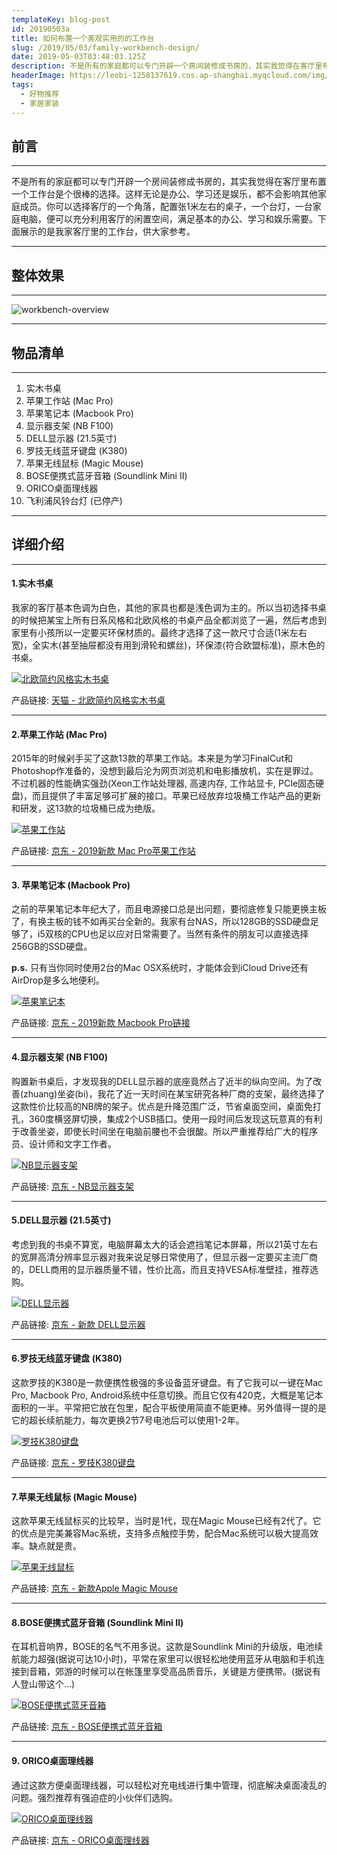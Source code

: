 ```yaml
---
templateKey: blog-post
id: 20190503a
title: 如何布置一个美观实用的的工作台
slug: /2019/05/03/family-workbench-design/
date: 2019-05-03T03:48:03.125Z
description: 不是所有的家庭都可以专门开辟一个房间装修成书房的，其实我觉得在客厅里布置一个工作台是个很棒的选择。
headerImage: https://leobi-1258137619.cos.ap-shanghai.myqcloud.com/img/header-workbench-design.jpg
tags:
  - 好物推荐
  - 家居家装
---
```


## 前言
---
不是所有的家庭都可以专门开辟一个房间装修成书房的，其实我觉得在客厅里布置一个工作台是个很棒的选择。这样无论是办公、学习还是娱乐，都不会影响其他家庭成员。你可以选择客厅的一个角落，配置张1米左右的桌子，一个台灯，一台家庭电脑，便可以充分利用客厅的闲置空间，满足基本的办公、学习和娱乐需要。下面展示的是我家客厅里的工作台，供大家参考。

---

## 整体效果
---
![workbench-overview](https://leobi-1258137619.cos.ap-shanghai.myqcloud.com/img/workbench-overview.jpg)

---

## 物品清单
---
1. 实木书桌
2. 苹果工作站 (Mac Pro)
3. 苹果笔记本 (Macbook Pro)
4. 显示器支架 (NB F100)
5. DELL显示器 (21.5英寸)
6. 罗技无线蓝牙键盘 (K380)
7. 苹果无线鼠标 (Magic Mouse)
8. BOSE便携式蓝牙音箱 (Soundlink Mini II)
9. ORICO桌面理线器
10. 飞利浦风铃台灯 (已停产)

---

## 详细介绍
---
#### 1.实木书桌
我家的客厅基本色调为白色，其他的家具也都是浅色调为主的。所以当初选择书桌的时候把某宝上所有日系风格和北欧风格的书桌产品全都浏览了一遍，然后考虑到家里有小孩所以一定要买环保材质的。最终才选择了这一款尺寸合适(1米左右宽)，全实木(甚至抽屉都没有用到滑轮和螺丝)，环保漆(符合欧盟标准)，原木色的书桌。

[![北欧简约风格实木书桌](https://leobi-1258137619.cos.ap-shanghai.myqcloud.com/img/workbench-desk.jpg)](https://s.click.taobao.com/t?e=m%3D2%26s%3DmWKyQf5w7tccQipKwQzePOeEDrYVVa64K7Vc7tFgwiHjf2vlNIV67sj%2FQiODiDgnwg1qdhPjl1QXHsXY7BYxLujXfzo7yWJmR0k4116u3yiias%2B9nihtyrOHvhaHxUAvPeywkvrCtTjvvifwQ9Sl%2F6GoxPuel67PPd5E0hPypGwzJ3wlR%2BD8%2F8YMXU3NNCg%2F&scm=null&pvid=null&app_pvid=59590_11.92.50.126_555_1590130470138&ptl=floorId%3A17741&originalFloorId%3A17741&app_pvid%3A59590_11.92.50.126_555_1590130470138&union_lens=lensId%3APUB%401590130424%400b08195d_0f37_1723b28b9fe_2e18%40026TdI4eRVbiwOOFhWyacAdL)

产品链接: [天猫 - 北欧简约风格实木书桌](/item/workbench-desk)

---

#### 2.苹果工作站 (Mac Pro)
2015年的时候剁手买了这款13款的苹果工作站。本来是为学习FinalCut和Photoshop作准备的，没想到最后沦为网页浏览机和电影播放机，实在是罪过。不过机器的性能确实强劲(Xeon工作站处理器, 高速内存, 工作站显卡, PCIe固态硬盘)，而且提供了丰富足够可扩展的接口。苹果已经放弃垃圾桶工作站产品的更新和研发，这13款的垃圾桶已成为绝版。

[![苹果工作站](https://leobi-1258137619.cos.ap-shanghai.myqcloud.com/img/workbench-mac-pro.jpg)](https://union-click.jd.com/jdc?e=&p=AyIGZRprFQMTBlUaXR0LFQFUKx9KWkxYZUIeUENQDEsFA1BWThgJBABAHUBZCQUdRUFGGRJDD1MdQlUQQwVKDFRXFk8jQA4SBlQaWxQEGg5SHVolUFkGF34BRX53AhVaPVZ2WmU%2BBVhRYh4LZR9TFQsXN1UaWhUGEQVWHVolMhIEZU01FQMTBlQaWhUBFDdVEloXAhECUh1aJQIWD1QbWRQFEgVVHl8lBRIOZV81EQNADlAaUkZWQlRVGGslAhMGVBtaEwobAFMaaxYyIjdVK1glQHwFVhoME1cVAFwfWEcHRwdTSA8dBBZUVR1ZEQASAV0dWiUAEwZREg%3D%3D)

产品链接: [京东 - 2019新款 Mac Pro苹果工作站](/item/workbench-mac-pro)

---


#### 3. 苹果笔记本 (Macbook Pro)
之前的苹果笔记本年纪大了，而且电源接口总是出问题，要彻底修复只能更换主板了，有换主板的钱不如再买台全新的。我家有台NAS，所以128GB的SSD硬盘足够了，i5双核的CPU也足以应对日常需要了。当然有条件的朋友可以直接选择256GB的SSD硬盘。

**p.s.** 只有当你同时使用2台的Mac OSX系统时，才能体会到iCloud Drive还有AirDrop是多么地便利。

[![苹果笔记本](https://leobi-1258137619.cos.ap-shanghai.myqcloud.com/img/workbench-macbook-pro.jpg)](https://union-click.jd.com/jdc?e=&p=AyIGZRprFQMTBlQcXRYKFAFUKx9KWkxYZUIeUENQDEsFA1BWThgJBABAHUBZCQUdRUFGGRJDD1MdQlUQQwVKDFRXFk8jQA4SBlQaWhIEEQ9THVolSm9aE09dbF9xQA1NRV4LEEUDGV5vRB4LZR9TFQsXN1UaWhUGEQVWHVolMhIEZU01FQMTBlQaWhUBFDdVEloXAhECUh1aJQIWD1QbWRQEFAdWH10lBRIOZV81EQNADlAaUkZWQlRVGGslAhMGVBpcEwEaAVMaaxYyIjdVK1glQHwFBklTHQMbUl0dWxEHGwNQS1NFAxpVUR9dFVEbAFcbDCUAEwZREg%3D%3D)

产品链接: [京东 - 2019新款 Macbook Pro链接](/item/workbench-macbook-pro)


---

#### 4.显示器支架 (NB F100)
购置新书桌后，才发现我的DELL显示器的底座竟然占了近半的纵向空间。为了改善(zhuang)坐姿(bi)，我花了近一天时间在某宝研究各种厂商的支架，最终选择了这款性价比较高的NB牌的架子。优点是升降范围广泛，节省桌面空间，桌面免打孔，360度横竖屏切换，集成2个USB插口。使用一段时间后发现这玩意真的有利于改善坐姿，即使长时间坐在电脑前腰也不会很酸。所以严重推荐给广大的程序员、设计师和文字工作者。

[![NB显示器支架](https://leobi-1258137619.cos.ap-shanghai.myqcloud.com/img/workbench-nb-rack.jpg)](https://union-click.jd.com/jdc?e=&p=AyIGZRNaHAoSA1AcWCUBEg9UGlkXMlZYDUUEJVtXQhRZUAscSkIBR0RJHUlSSkkFSRxUVxZPRVJaRkFKSwlQWkxYW10LVlZqUlkYWx0DEwVXKwYTdWR0AkYfdxh0cANhHmwcc0ADbh0ZDiIDXRtSEDISBlQbXxYAEQFUK2sVASJROxtaFAMTBlEcWhYyEg5UGVsWBxUBVCtbEQoTB1cbWx0LFQZSK1wVCyJDOx9aRwsXBlxID0VREgRlK1gVChMGVxlrFjIiN1UrWCVAfFdTEglCAEJSVhpYQgcRVVETXUACFQNdGlMcABUAXEgIJQATBlES)

产品链接: [京东 - NB显示器支架](/workbench-nb-rack-jd)

---

#### 5.DELL显示器 (21.5英寸)
考虑到我的书桌不算宽，电脑屏幕太大的话会遮挡笔记本屏幕，所以21英寸左右的宽屏高清分辨率显示器对我来说足够日常使用了，但显示器一定要买主流厂商的，DELL商用的显示器质量不错，性价比高，而且支持VESA标准壁挂，推荐选购。

[![DELL显示器](https://leobi-1258137619.cos.ap-shanghai.myqcloud.com/img/workbench-dell-monitor.jpg)](https://union-click.jd.com/jdc?e=&p=AyIGZRprEwsSA1McUiVGTV8LRGtMR1dGFxBFC1pXUwkEBwpZRxgHRQcLREJEAQUcTVZUGAVJHk1cTQkTSxhBekcLUxJbEQQVDmVtAH1DdlUgUj4XBUtQIBovFnJbTzdrVxkyFg9VEl4lAhMGVR9YFwEUBmUrWxYyRGlVGloUAxoCVB1eJQIbBlcbWBAFFAZlG18dAxIFVRlZHAAaDmUcWxwyVmlRGgkcBxMOBk8LRgIRN2UdUhUGFABcK1glMiIHZRhrV2wUUwEfCUUHFg5REwkQARQEBUwOFwIaUlJIW0ACFwYASGsXAxMDXA%3D%3D)

产品链接: [京东 - 新款 DELL显示器](/item/workbench-dell-monitor)

---

#### 6.罗技无线蓝牙键盘 (K380)
这款罗技的K380是一款便携性极强的多设备蓝牙键盘。有了它我可以一键在Mac Pro, Macbook Pro, Android系统中任意切换。而且它仅有420克，大概是笔记本面积的一半。平常把它放在包里，配合平板使用简直不能更棒。另外值得一提的是它的超长续航能力，每次更换2节7号电池后可以使用1-2年。

[![罗技K380键盘](https://leobi-1258137619.cos.ap-shanghai.myqcloud.com/img/workbench-k380.jpg)](https://union-click.jd.com/jdc?e=&p=AyIGZRNTEgMSDlYfWyUCGgdQGVkSMlZYDUUEJVtXQhRZUAscSkIBR0RJHUlSSkkFSRxUVxZPRVJaRkFKSwlQWkxYW10LVlZqUlkbUxUHEAVSKzJ1XWwAPEQfcFpgAC5EORx0VVFVbh0ZDiIDXRtSEDISBlQbXxYAEQFUK2sVASJROxtaFAMTBlQYXhwyEg5UGVsWBxUBVCtbEQoTB1cbXhQBEgJcK1wVCyJDOx9aRwsXBlxID0VREgRlK1sdAhcFVxxrFjIiN1UrWCVAfAFcHFwQBBcEV09dFAdHDlxICxdWRlRXHgtBUkIGVxkOJQATBlES)

产品链接: [京东 - 罗技K380键盘](/item/workbench-k380)

---

#### 7.苹果无线鼠标 (Magic Mouse)
这款苹果无线鼠标买的比较早，当时是1代，现在Magic Mouse已经有2代了。它的优点是完美兼容Mac系统，支持多点触控手势，配合Mac系统可以极大提高效率。缺点就是贵。

[![苹果无线鼠标](https://leobi-1258137619.cos.ap-shanghai.myqcloud.com/img/workbench-magic-mouse.jpg)](https://union-click.jd.com/jdc?e=&p=AyIGZRprFgIbAVQcWyVGTV8LRGtMR1dGFxBFC1pXUwkEBwpZRxgHRQcLREJEAQUcTVZUGAVJHk1cTQkTSxhBekcLVhtSEwMVB2VsP3V9EgEBEjgTXnB7NX8gYwZofA1NVxkyFg9VEl4lAhMGVR9YFwEUBmUrWxYyRGlVGloUAxMGVRhdJQIbBlcbWBAFFAZlG18dAxIFVhxYEgcQAWUcWxwyVmlRGgkcBxMOBk8LRgIRN2UYWxwEEwBVK1glMiIHZRhrV2wSDgIdXBQKGldWS1kQUEBSXBtaEFUTAFRLXxAKQAYCTmsXAxMDXA%3D%3D)

产品链接: [京东 - 新款Apple Magic Mouse](/item/workbench-magic-mouse-jd)

---

#### 8.BOSE便携式蓝牙音箱 (Soundlink Mini II)
在耳机音响界，BOSE的名气不用多说。这款是Soundlink Mini的升级版，电池续航能力超强(据说可达10小时)，平常在家里可以很轻松地使用蓝牙从电脑和手机连接到音箱，郊游的时候可以在帐篷里享受高品质音乐，关键是方便携带。(据说有人登山带这个...)

[![BOSE便携式蓝牙音箱](https://leobi-1258137619.cos.ap-shanghai.myqcloud.com/img/workbench-bose-mini2.jpg)](https://union-click.jd.com/jdc?e=&p=AyIGZRhbFQYSAFwYXBEyFQNQE1kUAhoHUB9rUV1KWQorAlBHU0VeBUVNR0ZbSkdETlcNVQtHRVNSUVNLXANBRA1XB14DS10cQQVYD21XHgBRHlMXAxIPVR5fJXdSeQ5QXmVWcnIrHhJISXN5FW46Y2IeC2UfUxULFzdVGloVBhEFVh1aJTISBGVaNRUDEAdXE1oUMhIOVBlbFgcVAVQrWxEKEwdXGF0WAhcPUCtcFQsiQzsfWkcLFwZcSA9FURIEZStcEQcaBVQbUxUHFjdWK2slAiIEZVk1QAdHDwdLCxQLGlNRHllACxsCBxpbEwZHU1BOWxUFEQBlGVoUBhs%3D)

产品链接: [京东 - BOSE便携式蓝牙音箱](/item/workbench-bose-mini2)

---

#### 9. ORICO桌面理线器
通过这款方便桌面理线器，可以轻松对充电线进行集中管理，彻底解决桌面凌乱的问题。强烈推荐有强迫症的小伙伴们选购。

[![ORICO桌面理线器](https://leobi-1258137619.cos.ap-shanghai.myqcloud.com/img/workbench-orico.jpg)](https://union-click.jd.com/jdc?e=&p=AyIGZRNYFAoTDlAcWCUBGw9SGV0VCxUPUisfSlpMWGVCHlBDUAxLBQNQVk4YCQQAQB1AWQkFHUVBRhkSQw9THUJVEEMFSgxUVxZPI0AOEQ5dHFkTAhsAXRxrFX5iTwJvLX5gW1s%2BGiN0a2RCKmIEZQ4eN1ETWxwHIgdUGlsRARAEUxprJQIRNxR1WxYFGgJRK1scAxAHVh5cEwMiB1ETWhUAEQFSHVoRCiIAVRJrUWwWBgcSXhQLQVMFSFsWMiIEXBNcFwQSDlITXCUBIjdlG2sWMlBpVhhdRgIVAAceWxYEFwZRHAhHBxJUXRxfFlUXAlUZWkIyEAZUH1I%3D)


产品链接: <a href="/item/workbench-orico" title="京东 - ORICO桌面理线器" target="_blank">京东 - ORICO桌面理线器</a>
